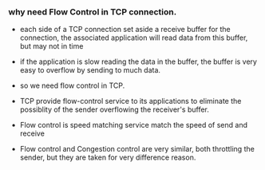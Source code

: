 ### why need Flow Control in TCP connection.

- each side of a TCP connection set aside a receive buffer for the connection, the associated application will read data from this buffer, but may not in time
- if the application is slow reading the data in the buffer, the buffer is very easy to overflow by sending to much data.
- so we need flow control in TCP.

- TCP provide flow-control service to its applications to eliminate the possiblity of the sender overflowing the receiver's buffer.

- Flow control is speed matching service
  match the speed of send and receive
  
- Flow control and Congestion control are very similar, both throttling the sender, but they are taken for very difference reason.


